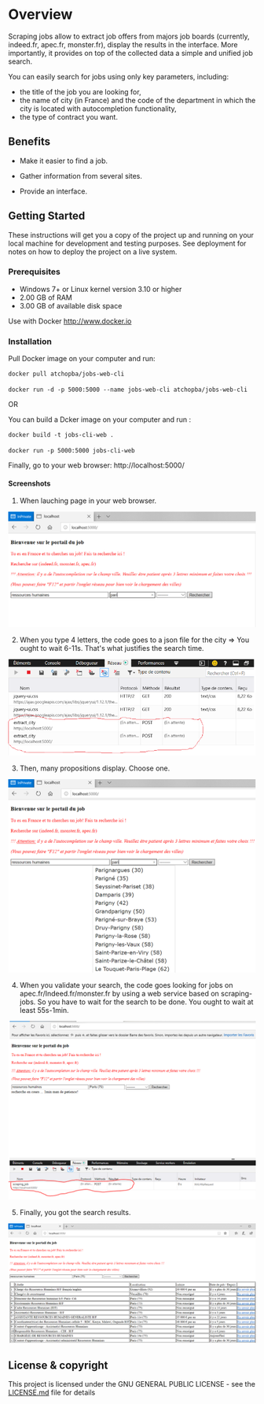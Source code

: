 # Overview

Scraping jobs allow to extract job offers from majors job boards (currently, indeed.fr, apec.fr, monster.fr), display the results in the interface. More importantly, it provides on top of the collected data a simple and unified job search.

You can easily search for jobs using only key parameters, including: 
- the title of the job you are looking for,
- the name of city (in France) and the code of the department in which the city is located with autocompletion functionality,
- the type of contract you want.

## Benefits 

* Make it easier to find a job.

* Gather information from several sites.

* Provide an interface.

## Getting Started

These instructions will get you a copy of the project up and running on your local machine for development and testing purposes. See deployment for notes on how to deploy the project on a live system.

### Prerequisites

* Windows 7+ or Linux kernel version 3.10 or higher
* 2.00 GB of RAM
* 3.00 GB of available disk space

Use with Docker http://www.docker.io

### Installation

Pull Docker image on your computer and run:
```
docker pull atchopba/jobs-web-cli

docker run -d -p 5000:5000 --name jobs-web-cli atchopba/jobs-web-cli
```
OR 

You can build a Dcker image on your computer and run :
```
docker build -t jobs-cli-web .

docker run -p 5000:5000 jobs-cli-web
```
Finally, go to your web browser: http://localhost:5000/

#### Screenshots
1. When lauching page in your web browser. 

![Page index](static/images/01-search.png)

2. When you type 4 letters, the code goes to a json file for the city => You ought to wait 6-11s. That's what justifies the search time. 

![Page index](static/images/02-search.png)

3. Then, many propositions display. Choose one.

![Page index](static/images/03-search.png)

4. When you validate your search, the code goes looking for jobs on apec.fr/Indeed.fr/monster.fr by using a web service based on scraping-jobs. So you have to wait for the search to be done. You ought to wait at least 55s-1min.

![Page index](static/images/04-search.png)

5. Finally, you got the search results.

![Page index](static/images/05-search.png)

## License & copyright

This project is licensed under the GNU GENERAL PUBLIC LICENSE - see the [LICENSE.md](LICENSE.md) file for details
